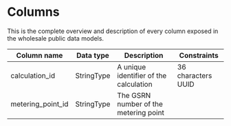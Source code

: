 # Columns

This is the complete overview and description of every column exposed in the wholesale public data models.

<!-- Please sort the the columns alphabetically -->

| Column name | Data type | Description | Constraints |
|-|-|-|-|
| calculation_id | StringType | A unique identifier of the calculation | 36 characters UUID |
| metering_point_id | StringType | The GSRN number of the metering point |
